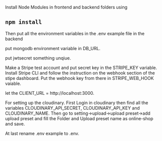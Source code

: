 Install Node Modules in frontend and backend folders using

## `npm install`

Then put all the environment variables in the .env example file in the backend

put mongodb environment variable in DB_URL.

put jwtsecret something unqiue.

Make a Stripe test account and put secret key in the STRIPE_KEY variable.
Install Stripe CLI and follow the instruction on the webhook section of the stipe dashboard.
Put the webhook key from there in STRIPE_WEB_HOOK vaiable.

let the CLIENT_URL = http://localhost:3000.

For setting up the cloudinary. First Login in cloudinary then find all the variables CLOUDINARY_API_SECRET, CLOUDINARY_API_KEY and CLOUDINARY_NAME.
Then go to setting->upload->upload preset->add upload preset and fill the Folder and Upload preset name as online-shop and save.

At last rename .env example to .env.



